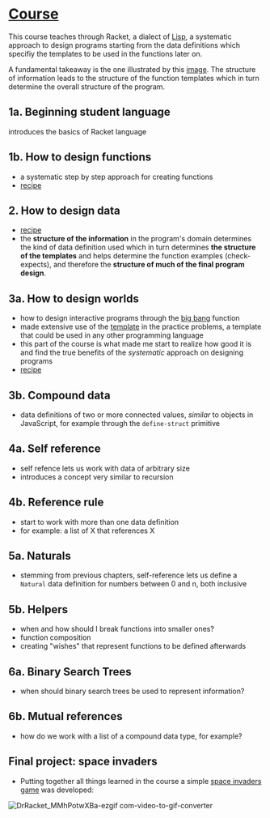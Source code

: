 # [Course](https://learning.edx.org/course/course-v1:UBCx+SPD1x+2T2015/home)
This course teaches through Racket, a dialect of [Lisp](https://en.wikipedia.org/wiki/Lisp_(programming_language)), a systematic approach to design programs starting from the data definitions which specifiy the templates to be used in the functions later on.

A fundamental takeaway is the one illustrated by this [image](https://github.com/luz-ojeda/ossu-core-cs/blob/main/how-to-code-simple-data/structure%20flow.png). The structure of information leads to the structure of the function templates which in turn determine the overall structure of the program.
## 1a. Beginning student language
introduces the basics of Racket language
## 1b. How to design functions
- a systematic step by step approach for creating functions
- [recipe](https://github.com/luz-ojeda/ossu-core-cs/blob/main/how-to-code-simple-data/how-to-design-functions/htdf%20recipe.md)
## 2. How to design data
- [recipe](https://github.com/luz-ojeda/ossu-core-cs/blob/main/how-to-code-simple-data/how-to-design-data/htdd%20recipe.md)
- the **structure of the information** in the program's domain determines the kind of data definition used which in turn determines **the structure of the templates** and helps determine the function examples (check-expects), and therefore the **structure of much of the final program design**.
## 3a. How to design worlds
- how to design interactive programs through the [big bang](https://docs.racket-lang.org/teachpack/2htdpuniverse.html#%28form._world._%28%28lib._2htdp%2Funiverse..rkt%29._big-bang%29%29) function
- made extensive use of the [template](https://github.com/luz-ojeda/ossu-core-cs/blob/main/how-to-code-simple-data/how-to-design-worlds/template%20for%20world%20program.md) in the practice problems, a template that could be used in any other programming language
- this part of the course is what made me start to realize how good it is and find the true benefits of the _systematic_ approach on designing programs
- [recipe](https://github.com/luz-ojeda/ossu-core-cs/blob/main/how-to-code-simple-data/how-to-design-worlds/htdw%20recipe.md)
## 3b. Compound data
- data definitions of two or more connected values, _similar_ to objects in JavaScript, for example through the `define-struct` primitive
## 4a. Self reference
- self refence lets us work with data of arbitrary size
- introduces a concept very similar to recursion
## 4b. Reference rule
- start to work with more than one data definition
- for example: a list of X that references X
## 5a. Naturals
- stemming from previous chapters, self-reference lets us define a `Natural` data definition for numbers between 0 and n, both inclusive
## 5b. Helpers
- when and how should I break functions into smaller ones?
- function composition
- creating "wishes" that represent functions to be defined afterwards
## 6a. Binary Search Trees
- when should binary search trees be used to represent information?
## 6b. Mutual references
- how do we work with a list of a compound data type, for example?
## Final project: space invaders
- Putting together all things learned in the course a simple [space invaders game](https://github.com/luz-ojeda/ossu-core-cs/blob/main/how-to-code-simple-data/space-invaders.rkt) was developed:

![DrRacket_MMhPotwXBa-ezgif com-video-to-gif-converter](https://github.com/user-attachments/assets/84bce05c-534c-4275-b281-8b7c49c7c614)
